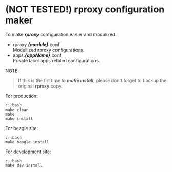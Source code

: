 (NOT TESTED!) rproxy configuration maker
================================

To make ***rproxy*** configuration easier and modulized.

*   rproxy.***{module}***.conf  
    Modullized rproxy configurations.
*   apps.***{appName}***.conf  
    Private label apps related configurations.

NOTE:

> If this is the firt time to ***make install***,
> please don't forget to backup the original **rproxy** copy.

For production:

    :::bash
    make clean
    make
    make install

For beagle site:

    :::bash
    make beagle install

For development site:

    :::bash
    make dev install

